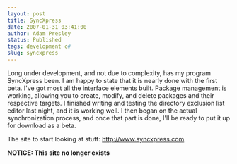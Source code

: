 ```yaml
---
layout: post
title: SyncXpress
date: 2007-01-31 03:41:00
author: Adam Presley
status: Published
tags: development c#
slug: syncxpress
---
```

Long under development, and not due to complexity, has my program
SyncXpress been. I am happy to state that it is nearly done with the
first beta. I've got most all the interface elements built. Package
management is working, allowing you to create, modify, and delete
packages and their respective targets. I finished writing and testing
the directory exclusion list editor last night, and it is working well.
I then began on the actual synchronization process, and once that part
is done, I'll be ready to put it up for download as a beta.

The site to start looking at stuff: <http://www.syncxpress.com>

**NOTICE: This site no longer exists**